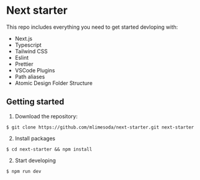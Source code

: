 # Next starter

This repo includes everything you need to get started devloping with:

- Next.js
- Typescript
- Tailwind CSS
- Eslint
- Prettier
- VSCode Plugins
- Path aliases
- Atomic Design Folder Structure

## Getting started

1. Download the repository:

```
$ git clone https://github.com/mlimesoda/next-starter.git next-starter
```

2. Install packages

```
$ cd next-starter && npm install
```

2. Start developing

```
$ npm run dev
```
